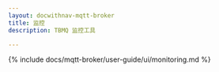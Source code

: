 ```yaml
---
layout: docwithnav-mqtt-broker
title: 监控
description: TBMQ 监控工具

---
```


{% include docs/mqtt-broker/user-guide/ui/monitoring.md %}